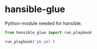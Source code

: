 # hansible-glue

Python-module needed for hansible.

```python
from hansible_glue import run_playbook

run_playbook('pb.yml')
```
